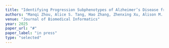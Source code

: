 ```yaml
---
title: "Identifying Progression Subphenotypes of Alzheimer’s Disease from Large-Scale Electronic Health Records with Machine Learning"
authors: "Manqi Zhou, Alice S. Tang, Hao Zhang, Zhenxing Xu, Alison M. C. Ke, Chang Su, Yu Huang, William G. Mantyh, Michael S. Jaffee, Katherine P. Rankin, Steven T. DeKosky, Jiayu Zhou, Yi Guo, Jiang Bian, Marina Sirota, and Fei Wang"
venue: "Journal of Biomedical Informatics"
year: 2025
paper_url: "#"
paper_label: "in press"
type: "selected"
---
```


